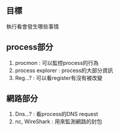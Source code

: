 ## 目標
執行看會發生哪些事情
## process部分
1. procmon : 可以監控process的行為
2. process explorer : process的大部分資訊
3. Reg...? : 可以看register有沒有被改變
## 網路部分
1. Dns...? : 看process的DNS request
2. nc, WireShark : 用來監測網路的封包